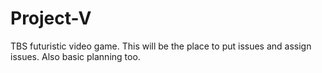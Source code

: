 # Project-V
TBS futuristic video game. This will be the place to put issues and assign issues. Also basic planning too.
